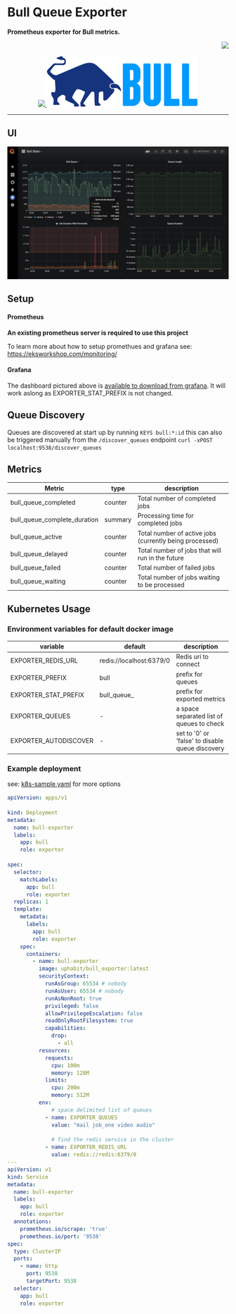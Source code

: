 # Bull Queue Exporter
**Prometheus exporter for Bull metrics.**

<p align="right">
  <a href="https://travis-ci.org/UpHabit/bull_exporter/branches/">
    <img src="https://travis-ci.org/UpHabit/bull-prom-metrics.svg?branch=master"/>
  </a>
  <br/>
</p>
<p align="center">
  <a href="https://prometheus.io/">
    <img src="https://upload.wikimedia.org/wikipedia/en/thumb/3/38/Prometheus_software_logo.svg/115px-Prometheus_software_logo.svg.png" height="115">
  </a>
  <a href="https://github.com/OptimalBits/bull">
    <img src="https://github.com/OptimalBits/bull/blob/develop/support/logo@2x.png" height="115" />
  </a>
</p>

___


## UI
![Grafana Dashboard](./docs/img/grafana-1.png)

## Setup
#### Prometheus
**An existing prometheus server is required to use this project**

To learn more about how to setup promethues and grafana see: https://eksworkshop.com/monitoring/

#### Grafana
The dashboard pictured above is [available to download from grafana](https://grafana.com/grafana/dashboards/10128).
It will work aslong as EXPORTER_STAT_PREFIX is not changed.

## Queue Discovery
Queues are discovered at start up by running `KEYS bull:*:id` 
this can also be triggered manually from the `/discover_queues` endpoint
`curl -xPOST localhost:9538/discover_queues`

## Metrics

| Metric                       | type    | description |
|------------------------------|---------|-------------|
| bull_queue_completed         | counter | Total number of completed jobs                          |
| bull_queue_complete_duration | summary | Processing time for completed jobs                      |
| bull_queue_active            | counter | Total number of active jobs (currently being processed) |
| bull_queue_delayed           | counter | Total number of jobs that will run in the future        |
| bull_queue_failed            | counter | Total number of failed jobs                             |
| bull_queue_waiting           | counter | Total number of jobs waiting to be processed            |

## Kubernetes Usage

### Environment variables for default docker image

| variable              | default                  | description                                     |
|-----------------------|--------------------------|-------------------------------------------------|
| EXPORTER_REDIS_URL    | redis://localhost:6379/0 | Redis uri to connect                            |
| EXPORTER_PREFIX       | bull                     | prefix for queues                               |
| EXPORTER_STAT_PREFIX  | bull_queue_              | prefix for exported metrics                     |
| EXPORTER_QUEUES       | -                        | a space separated list of queues to check       |
| EXPORTER_AUTODISCOVER | -                        | set to '0' or 'false' to disable queue discovery|


### Example deployment

see: [k8s-sample.yaml](./docs/k8s-sample.yaml) for more options

```yaml
apiVersion: apps/v1

kind: Deployment
metadata:
  name: bull-exporter
  labels:
    app: bull
    role: exporter

spec:
  selector:
    matchLabels:
      app: bull
      role: exporter
  replicas: 1
  template:
    metadata:
      labels:
        app: bull
        role: exporter
    spec:
      containers:
        - name: bull-exporter
          image: uphabit/bull_exporter:latest
          securityContext:
            runAsGroup: 65534 # nobody
            runAsUser: 65534 # nobody
            runAsNonRoot: true
            privileged: false
            allowPrivilegeEscalation: false
            readOnlyRootFilesystem: true
            capabilities:
              drop:
                - all
          resources:
            requests:
              cpu: 100m
              memory: 128M
            limits:
              cpu: 200m
              memory: 512M
          env:
              # space delimited list of queues
            - name: EXPORTER_QUEUES
              value: "mail job_one video audio"

              # find the redis service in the cluster
            - name: EXPORTER_REDIS_URL
              value: redis://redis:6379/0
---
apiVersion: v1
kind: Service
metadata:
  name: bull-exporter
  labels:
    app: bull
    role: exporter
  annotations:
    prometheus.io/scrape: 'true'
    prometheus.io/port: '9538'
spec:
  type: ClusterIP
  ports:
    - name: http
      port: 9538
      targetPort: 9538
  selector:
    app: bull
    role: exporter

```

